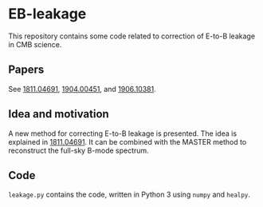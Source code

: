 # EB-leakage

This repository contains some code related to correction of E-to-B leakage in CMB science.

## Papers

See [1811.04691](https://arxiv.org/abs/1811.04691), [1904.00451](https://arxiv.org/abs/1904.00451), and [1906.10381](https://arxiv.org/abs/1906.10381).

## Idea and motivation

A new method for correcting E-to-B leakage is presented. The idea is explained in [1811.04691](https://arxiv.org/abs/1811.04691). 
It can be combined with the MASTER method to reconstruct the full-sky B-mode spectrum.

## Code 

`leakage.py` contains the code, written in Python 3 using `numpy` and `healpy`.

